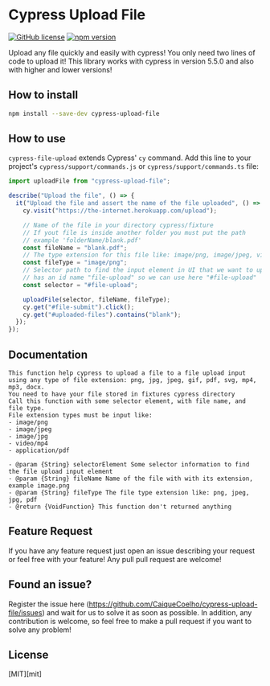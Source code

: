 # Cypress Upload File

[![GitHub license](https://img.shields.io/badge/license-MIT-blue.svg)](https://github.com/abramenal/cypress-file-upload/blob/master/LICENSE)
[![npm version](https://img.shields.io/npm/v/cypress-upload-file.svg?style=flat&color=important)](https://www.npmjs.com/package/cypress-upload-file)

Upload any file quickly and easily with cypress! You only need two lines of code to upload it! This library works with cypress in version 5.5.0 and also with higher and lower versions!

## How to install

```bash
npm install --save-dev cypress-upload-file
```

## How to use

`cypress-file-upload` extends Cypress' `cy` command.
Add this line to your project's `cypress/support/commands.js` or `cypress/support/commands.ts` file:

```javascript
import uploadFile from "cypress-upload-file";
```

```javascript
describe("Upload the file", () => {
  it("Upload the file and assert the name of the file uploaded", () => {
    cy.visit("https://the-internet.herokuapp.com/upload");

    // Name of the file in your directory cypress/fixture
    // If yout file is inside another folder you must put the path
    // example 'folderName/blank.pdf'
    const fileName = "blank.pdf";
    // The type extension for this file like: image/png, image/jpeg, video/mp4, application/pdf
    const fileType = "image/png";
    // Selector path to find the input element in UI that we want to upload a file, in our example the element
    // has an id name "file-upload" so we can use here "#file-upload"
    const selector = "#file-upload";

    uploadFile(selector, fileName, fileType);
    cy.get("#file-submit").click();
    cy.get("#uploaded-files").contains("blank");
  });
});
```

## Documentation

```
This function help cypress to upload a file to a file upload input
using any type of file extension: png, jpg, jpeg, gif, pdf, svg, mp4, mp3, docx.
You need to have your file stored in fixtures cypress directory
Call this function with some selector element, with file name, and file type.
File extension types must be input like:
- image/png
- image/jpeg
- image/jpg
- video/mp4
- application/pdf

- @param {String} selectorElement Some selector information to find the file upload input element
- @param {String} fileName Name of the file with with its extension, exampĺe image.png
- @param {String} fileType The file type extension like: png, jpeg, jpg, pdf
- @return {VoidFunction} This function don't returned anything
```

## Feature Request

If you have any feature request just open an issue describing your request or feel free with your feature! Any pull pull request are welcome!

## Found an issue?

Register the issue here (https://github.com/CaiqueCoelho/cypress-upload-file/issues) and wait for us to solve it as soon as possible.
In addition, any contribution is welcome, so feel free to make a pull request if you want to solve any problem!

## License

[MIT][mit]
